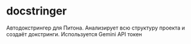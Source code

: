 # docstringer
Автодокстрингер для Питона. Анализирует всю структуру проекта и создаёт докстринги. Используется Gemini API токен
